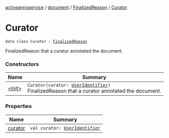 [activeannoservice](../../../index.md) / [document](../../index.md) / [FinalizedReason](../index.md) / [Curator](./index.md)

# Curator

`data class Curator : `[`FinalizedReason`](../index.md)

FinalizedReason that a curator annotated the document.

### Constructors

| Name | Summary |
|---|---|
| [&lt;init&gt;](-init-.md) | `Curator(curator: `[`UserIdentifier`](../../../config/-user-identifier.md)`)`<br>FinalizedReason that a curator annotated the document. |

### Properties

| Name | Summary |
|---|---|
| [curator](curator.md) | `val curator: `[`UserIdentifier`](../../../config/-user-identifier.md) |
